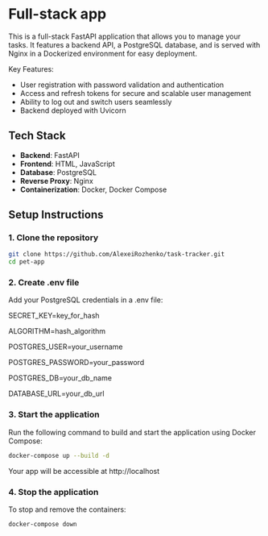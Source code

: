 # Full-stack app

This is a full-stack FastAPI application that allows you to manage your tasks. It features a backend API, a PostgreSQL database, and is served with Nginx in a Dockerized environment for easy deployment.

Key Features:

- User registration with password validation and authentication
- Access and refresh tokens for secure and scalable user management
- Ability to log out and switch users seamlessly
- Backend deployed with Uvicorn

## Tech Stack

- **Backend**: FastAPI
- **Frontend**: HTML, JavaScript
- **Database**: PostgreSQL
- **Reverse Proxy**: Nginx
- **Containerization**: Docker, Docker Compose

## Setup Instructions

### 1. Clone the repository

```bash
git clone https://github.com/AlexeiRozhenko/task-tracker.git
cd pet-app
```

### 2. Create .env file

Add your PostgreSQL credentials in a .env file:

SECRET_KEY=key_for_hash

ALGORITHM=hash_algorithm

POSTGRES_USER=your_username

POSTGRES_PASSWORD=your_password

POSTGRES_DB=your_db_name

DATABASE_URL=your_db_url

### 3. Start the application

Run the following command to build and start the application using Docker Compose:

```bash
docker-compose up --build -d
```

Your app will be accessible at http://localhost

### 4. Stop the application

To stop and remove the containers:

```bash
docker-compose down
```
